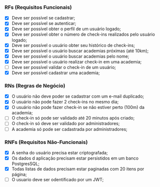 
### RFs (Requisitos Funcionais)
- [X] Deve ser possível se cadastrar;
- [X] Deve ser possível se autenticar;
- [X] Deve ser possível obter o perfil de um usuário logado;
- [X] Deve ser possível obter o número de check-ins realizados pelo usuário logado;
- [X] Deve ser possível o usuário obter seu histórico de check-ins;
- [X] Deve ser possível o usuário buscar academias próximas (até 10km);
- [x] Deve ser possível o usuário buscar academias pelo nome;
- [X] Deve ser possível o usuário realizar check-in em uma academia;
- [ ] Deve ser possível validar o check-in de um usuário;
- [X] Deve ser possível cadastrar uma academia;

### RNs (Regras de Negócio)
- [X] O usuário não deve poder se cadastrar com um e-mail duplicado;
- [X] O usuário não pode fazer 2 check-ins no mesmo dia;
- [X] O usuário não pode fazer check-in se não estiver perto (100m) da academia;
- [ ] O check-in só pode ser validado até 20 minutos após criado;
- [ ] O check-in só deve ser validado por administradores;
- [ ] A academia só pode ser cadastrada por administradores;

### RNFs (Requisitos Não-Funcionais)
- [x] A senha do usuário precisa estar criptografada;
- [x] Os dados d aplicação precisam estar persistidos em um banco PostgresSQL;
- [X] Todas listas de dados precisam estar paginadas com 20 itens por página;
- [ ] O usuario deve ser odentificado por um JWT;
